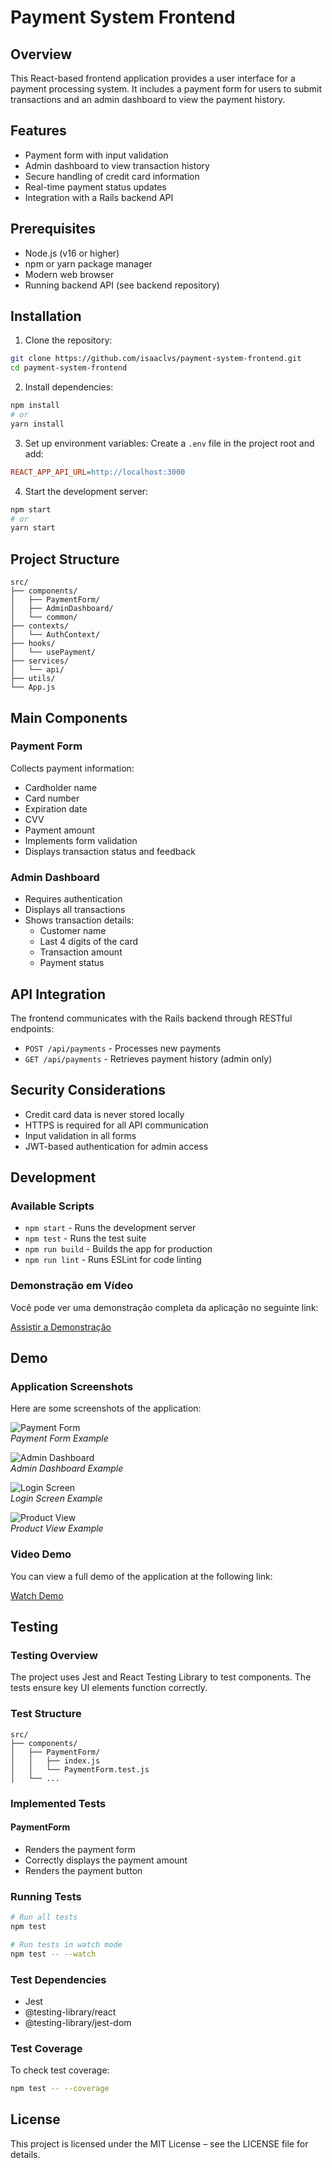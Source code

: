 # Payment System Frontend

## Overview
This React-based frontend application provides a user interface for a payment processing system. It includes a payment form for users to submit transactions and an admin dashboard to view the payment history.

## Features
- Payment form with input validation  
- Admin dashboard to view transaction history  
- Secure handling of credit card information  
- Real-time payment status updates  
- Integration with a Rails backend API

## Prerequisites
- Node.js (v16 or higher)  
- npm or yarn package manager  
- Modern web browser  
- Running backend API (see backend repository)

## Installation

1. Clone the repository:
```bash
git clone https://github.com/isaaclvs/payment-system-frontend.git
cd payment-system-frontend
```

2. Install dependencies:
```bash
npm install
# or
yarn install
```

3. Set up environment variables:
Create a `.env` file in the project root and add:
```ini
REACT_APP_API_URL=http://localhost:3000
```

4. Start the development server:
```bash
npm start
# or
yarn start
```

## Project Structure
```
src/
├── components/
│   ├── PaymentForm/
│   ├── AdminDashboard/
│   └── common/
├── contexts/
│   └── AuthContext/
├── hooks/
│   └── usePayment/
├── services/
│   └── api/
├── utils/
└── App.js
```

## Main Components

### Payment Form
Collects payment information:
- Cardholder name
- Card number
- Expiration date
- CVV
- Payment amount
- Implements form validation
- Displays transaction status and feedback

### Admin Dashboard
- Requires authentication
- Displays all transactions
- Shows transaction details:
  - Customer name
  - Last 4 digits of the card
  - Transaction amount
  - Payment status

## API Integration
The frontend communicates with the Rails backend through RESTful endpoints:
- `POST /api/payments` - Processes new payments
- `GET /api/payments` - Retrieves payment history (admin only)

## Security Considerations
- Credit card data is never stored locally
- HTTPS is required for all API communication
- Input validation in all forms
- JWT-based authentication for admin access

## Development

### Available Scripts
- `npm start` - Runs the development server
- `npm test` - Runs the test suite
- `npm run build` - Builds the app for production
- `npm run lint` - Runs ESLint for code linting


### Demonstração em Vídeo

Você pode ver uma demonstração completa da aplicação no seguinte link:

[Assistir a Demonstração](https://drive.google.com/file/d/1EXa4wx5F9-Es8hrHIGW3fg2dq98b_pA7/view?usp=sharing)

## Demo

### Application Screenshots

Here are some screenshots of the application:

![Payment Form](/src/assets/images/payment-form.png)  
*Payment Form Example*

![Admin Dashboard](/src/assets/images/view-admin.png)  
*Admin Dashboard Example*

![Login Screen](/src/assets/images/login.png)  
*Login Screen Example*

![Product View](/src/assets/images/view-product.png)  
*Product View Example*

### Video Demo

You can view a full demo of the application at the following link:

[Watch Demo](https://drive.google.com/file/d/1EXa4wx5F9-Es8hrHIGW3fg2dq98b_pA7/view?usp=sharing)

## Testing

### Testing Overview
The project uses Jest and React Testing Library to test components. The tests ensure key UI elements function correctly.

### Test Structure
```
src/
├── components/
│   ├── PaymentForm/
│   │   ├── index.js
│   │   └── PaymentForm.test.js
│   └── ...
```

### Implemented Tests

#### PaymentForm
- Renders the payment form
- Correctly displays the payment amount
- Renders the payment button

### Running Tests
```bash
# Run all tests
npm test

# Run tests in watch mode
npm test -- --watch
```

### Test Dependencies
- Jest
- @testing-library/react
- @testing-library/jest-dom

### Test Coverage
To check test coverage:
```bash
npm test -- --coverage
```

## License
This project is licensed under the MIT License – see the LICENSE file for details.
